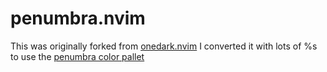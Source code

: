 # penumbra.nvim
This was originally forked from [onedark.nvim](https://github.com/navarasu/onedark.nvim)
I converted it with lots of %s to use the [penumbra color pallet](https://github.com/nealmckee/penumbra)
